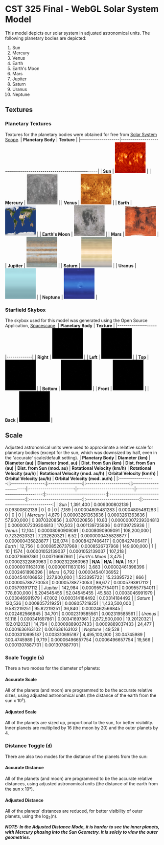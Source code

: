 # CST 325 Final - WebGL Solar System Model

This model depicts our solar system in adjusted astronomical units. The following planetary bodies are depicted:
 1. Sun
 2. Mercury
 3. Venus
 4. Earth
 5. Earth's Moon
 6. Mars
 7. Jupiter
 8. Saturn
 9. Uranus
 10. Neptune

## Textures
### Planetary Textures
Textures for the planetary bodies were obtained for free from [Solar System Scope](https://www.solarsystemscope.com/textures/).
| **Planetary Body** |                           **Texture**                            |
|--------------------|------------------------------------------------------------------|
| __Sun__            |      <img src="data/sun.png" width="100" height="100">           |
| __Mercury__        |      <img src="data/mercury.png" width="100" height="100">       |
| __Venus__          |      <img src="data/venus.png" width="100" height="100">         |
| __Earth__          |      <img src="data/earth_day.png" width="100" height="100">     |
| __Earth's Moon__   |      <img src="data/moon.png" width="100" height="100">          |
| __Mars__           |      <img src="data/mars.png" width="100" height="100">          |
| __Jupiter__        |      <img src="data/jupiter.png" width="100" height="100">       |
| __Saturn__         |      <img src="data/saturn.png" width="100" height="100">        |
| __Uranus__         |      <img src="data/uranus.png" width="100" height="100">        |
| __Neptune__        |      <img src="data/neptune.png" width="100" height="100">       |

### Starfield Skybox
The skybox used for this model was generated using the Open Source Application, [Spacescape](https://github.com/petrocket/spacescape).
| **Planetary Body** | **Texture** |
|--------------------|-------------|
| __Right__          |       <img src="data/star_right1.png" width="100" height="100">       |
| __Left__           |       <img src="data/star_left2.png" width="100" height="100">        |
| __Top__            |       <img src="data/star_top3.png" width="100" height="100">         |
| __Bottom__         |       <img src="data/star_bottom4.png" width="100" height="100">      |
| __Front__          |       <img src="data/star_front5.png" width="100" height="100">       |
| __Back__           |       <img src="data/star_back6.png" width="100" height="100">        |

## Scale
Adjusted astronomical units were used to approximate a relative scale for planetary bodies (except for the sun, which was downsized by half, even in the 'accurate' scale/default setting).
| **Planetary Body** | **Diameter (km)** | **Diameter (au)** | **Diameter (mod. au)** | **Dist. from Sun (km)** | **Dist. from Sun (au)** | **Dist. from Sun (mod. au)** | **Rotational Velocity (km/h)** | **Rotational Velocity (au/h)** | **Rotational Velocity (mod. au/h)** | **Orbital Velocity (km/h)** | **Orbital Velocity (au/h)** | **Orbital Velocity (mod. au/h)** |
|:------------------:|:-----------------:|:-----------------:|:----------------------:|:-----------------------:|:-----------------------:|:----------------------------:|:------------------------------:|:------------------------------:|:-----------------------------------:|:---------------------------:|:---------------------------:|:--------------------------------:|
| _Sun_              |         1,391,400 |    0.009300802139 |          0.09300802139 |                       0 |                       0 |                            0 |                          7,189 |               0.00004805481283 |                     0.0004805481283 |                           0 |                           0 |                                0 |
| _Mercury_          |             4,879 |  0.00003261363636 |        0.0003261363636 |              57,900,000 |            0.3870320856 |                  3.870320856 |                          10.83 |            0.00000007239304813 |                  0.0000007239304813 |                     170,503 |              0.001139725936 |                    0.01139725936 |
| _Venus_            |            12,104 |  0.00008090909091 |        0.0008090909091 |             108,200,000 |            0.7232620321 |                  7.232620321 |                           6.52 |             0.0000000435828877 |                   0.000000435828877 |                     126,074 |             0.0008427406417 |                   0.008427406417 |
| _Earth_            |            12,756 |  0.00008526737968 |        0.0008526737968 |             149,600,000 |                       1 |                           10 |                           1574 |               0.00001052139037 |                     0.0001052139037 |                     107,218 |              0.000716697861 |                    0.00716697861 |
| _Earth's Moon_     |             3,475 |  0.00002322860963 |        0.0002322860963 |         **N/A**         |         **N/A**         |            **N/A**           |                           16.7 |              0.000000111631016 |                    0.00000111631016 |                       3,683 |            0.00002461898396 |                  0.0002461898396 |
| _Mars_             |             6,792 |  0.00004540106952 |        0.0004540106952 |             227,900,000 |             1.523395722 |                  15.23395722 |                            866 |              0.000005788770053 |                    0.00005788770053 |                      86,677 |             0.0005793917112 |                   0.005793917112 |
| _Jupiter_          |           142,984 |   0.0009557754011 |         0.009557754011 |             778,600,000 |             5.204545455 |                  52.04545455 |                         45,583 |                0.0003046991979 |                      0.003046991979 |                      47,002 |              0.000314184492 |                    0.00314184492 |
| _Saturn_           |           120,536 |   0.0008057219251 |         0.008057219251 |           1,433,500,000 |             9.582219251 |                  95.82219251 |                         36,840 |                0.0002462566845 |                      0.002462566845 |                      34,701 |             0.0002319585561 |                   0.002319585561 |
| _Uranus_           |            51,118 |    0.000341697861 |          0.00341697861 |           2,872,500,000 |             19.20120321 |                  192.0120321 |                         14,794 |               0.00009889037433 |                     0.0009889037433 |                      24,477 |             0.0001636163102 |                   0.001636163102 |
| _Neptune_          |            49,528 |   0.0003310695187 |         0.003310695187 |           4,495,100,000 |             30.04745989 |                  300.4745989 |                          9,719 |               0.00006496657754 |                     0.0006496657754 |                      19,566 |             0.0001307887701 |                   0.001307887701 |

### Scale Toggle (`s`)
There a two modes for the diameter of planets:

#### Accurate Scale
All of the planets (and moon) are programmed to be the accurate relative sizes, using adjusted astronomical units (the distance of the earth from the sun x 10⁵).

#### Adjusted Scale
All of the planets are sized up, proportional to the sun, for better visibility. Inner planets are multiplied by 16 (the moon by 20) and the outer planets by 4.

### Distance Toggle (`d`)
There are also two modes for the distance of the planets from the sun:

#### Accurate Distance
All of the planets (and moon) are programmed to be the accurate relative distances, using adjusted astronomical units (the distance of the earth from the sun x 10⁵).

#### Adjusted Distance
All of the planets' distances are reduced, for better visibility of outer planets, using the log<sub>2</sub>(n).

**_NOTE: In the Adjusted Distance Mode, it is harder to see the inner planets, with Mercury phasing into the Sun Geometry. It is solely to view the outer geometries._**
